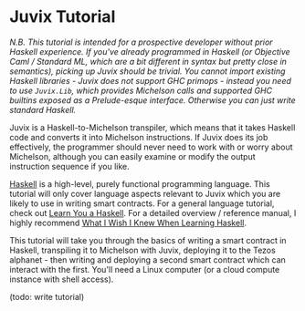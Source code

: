 Juvix Tutorial
==============

*N.B. This tutorial is intended for a prospective developer without prior Haskell experience. If you've already programmed in Haskell (or Objective Caml / Standard ML, which are a bit different in syntax but pretty close in semantics), picking up Juvix should be trivial. You cannot import existing Haskell libraries - Juvix does not support GHC primops - instead you need to use `Juvix.Lib`, which provides Michelson calls and supported GHC builtins exposed as a Prelude-esque interface. Otherwise you can just write standard Haskell.*

Juvix is a Haskell-to-Michelson transpiler, which means that it takes Haskell code and converts it into Michelson instructions. If Juvix does its job effectively, the programmer should never need to work with or worry about Michelson, although you can easily examine or modify the output instruction sequence if you like.

[Haskell](https://haskell.org) is a high-level, purely functional programming language. This tutorial will only cover language aspects relevant to Juvix which you are likely to use in writing smart contracts. For a general language tutorial, check out [Learn You a Haskell](http://learnyouahaskell.com/). For a detailed overview / reference manual, I highly recommend [What I Wish I Knew When Learning Haskell](http://dev.stephendiehl.com/hask/).

This tutorial will take you through the basics of writing a smart contract in Haskell, transpiling it to Michelson with Juvix, deploying it to the Tezos alphanet - then writing and deploying a second smart contract which can interact with the first. You'll need a Linux computer (or a cloud compute instance with shell access).

(todo: write tutorial)
